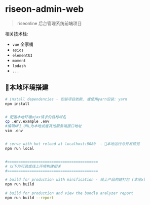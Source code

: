 # riseon-admin-web

> riseonline 后台管理系统前端项目

相关技术栈:

- `vue` 全家桶
- `asios`
- `elementUI`
- `moment`
- `lodash`
- `...`

## 本地环境搭建

``` bash
# install dependencies - 安装项目依赖, 或使用yarn安装: yarn
npm install


# 配置本地环境ajax请求的目标域名
cp .env.example .env
#编辑API_URL为本地或者其他服务端接口地址
vim .env


# serve with hot reload at localhost:8080  - 本地运行与开发预览
npm run local


#=========================================
# 以下为可选或线上环境构建相关
#=========================================

# build for production with minification - 线上产品构建打包 (本地x)
npm run build

# build for production and view the bundle analyzer report
npm run build --report
```

